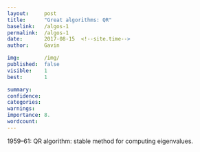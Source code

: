 ```yaml
---
layout:     post
title:      "Great algorithms: QR"
baselink:   /algos-1
permalink:  /algos-1
date:       2017-08-15  <!--site.time-->
author:     Gavin

img:        /img/
published:	false
visible: 	1
best:		1

summary:    
confidence:	
categories: 
warnings:	
importance: 8.
wordcount:		
---
```




1959–61: QR algorithm: stable method for computing eigenvalues.
